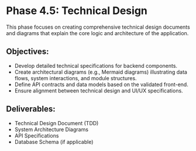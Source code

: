 # Phase 4.5: Technical Design

This phase focuses on creating comprehensive technical design documents and diagrams that explain the core logic and architecture of the application.

## Objectives:
- Develop detailed technical specifications for backend components.
- Create architectural diagrams (e.g., Mermaid diagrams) illustrating data flows, system interactions, and module structures.
- Define API contracts and data models based on the validated front-end.
- Ensure alignment between technical design and UI/UX specifications.

## Deliverables:
- Technical Design Document (TDD)
- System Architecture Diagrams
- API Specifications
- Database Schema (if applicable)

